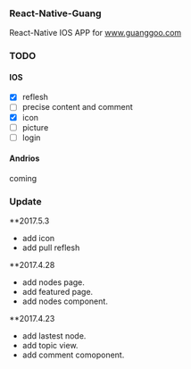 ### React-Native-Guang

React-Native IOS APP for www.guanggoo.com

### TODO

#### IOS

- [x] reflesh
- [ ] precise content and comment
- [x] icon
- [ ] picture 
- [ ] login

#### Andrios

coming

### Update

**2017.5.3

- add icon
- add pull reflesh

**2017.4.28

- add nodes page.
- add featured page.
- add nodes component.

**2017.4.23 

- add lastest node.
- add topic view.
- add comment comoponent.
